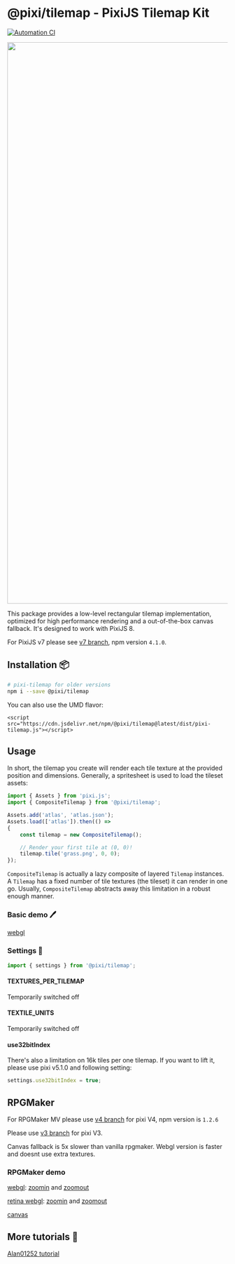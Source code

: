 # @pixi/tilemap - PixiJS Tilemap Kit

[![Automation CI](https://github.com/pixijs/tilemap/actions/workflows/main.yml/badge.svg)](https://github.com/pixijs/tilemap/actions/workflows/main.yml)
<p align="center">
<img src="https://i.imgur.com/hfoiBRk.png" width="1280px" />
<p/>

This package provides a low-level rectangular tilemap implementation, optimized for high performance rendering and a
out-of-the-box canvas fallback. It's designed to work with PixiJS 8.

For PixiJS v7 please see [v7 branch](https://github.com/pixijs/tilemap/tree/v7), npm version `4.1.0`.

## Installation :package:

```bash
# pixi-tilemap for older versions
npm i --save @pixi/tilemap
```

You can also use the UMD flavor:

```
<script src="https://cdn.jsdelivr.net/npm/@pixi/tilemap@latest/dist/pixi-tilemap.js"></script>
```

## Usage

In short, the tilemap you create will render each tile texture at the provided position and dimensions. Generally, a
spritesheet is used to load the tileset assets:

```ts
import { Assets } from 'pixi.js';
import { CompositeTilemap } from '@pixi/tilemap';

Assets.add('atlas', 'atlas.json');
Assets.load(['atlas']).then(() =>
{
    const tilemap = new CompositeTilemap();

    // Render your first tile at (0, 0)!
    tilemap.tile('grass.png', 0, 0);
});
```

`CompositeTilemap` is actually a lazy composite of layered `Tilemap` instances. A `Tilemap` has a fixed number of tile
textures (the tileset) it can render in one go. Usually, `CompositeTilemap` abstracts away this limitation in a robust
enough manner.

### Basic demo :pen:

[webgl](https://pixijs.io/tilemap/examples/basic.html)

### Settings :page_facing_up:

```ts
import { settings } from '@pixi/tilemap';
```

#### TEXTURES_PER_TILEMAP

Temporarily switched off

#### TEXTILE_UNITS

Temporarily switched off

#### use32bitIndex

There's also a limitation on 16k tiles per one tilemap. If you want to lift it, please use pixi v5.1.0 and following setting:

```js
settings.use32bitIndex = true;
```

## RPGMaker

For RPGMaker MV please use [v4 branch](https://github.com/pixijs/pixi-tilemap/tree/v4.x) for pixi V4, npm version is `1.2.6`

Please use [v3 branch](https://github.com/pixijs/pixi-tilemap/tree/pixiv3) for pixi V3.

Canvas fallback is 5x slower than vanilla rpgmaker. Webgl version is faster and doesnt use extra textures.

### RPGMaker demo

[webgl](https://pixijs.io/tilemap/examples/): [zoomin](https://pixijs.io/tilemap/examples/?scale=0.6) and [zoomout](https://pixijs.io/tilemap/examples/?scale=1.4)

[retina webgl](https://pixijs.io/tilemap/examples/?resolution=2): [zoomin](https://pixijs.io/tilemap/examples/?resolution=2&scale=0.6) and [zoomout](https://pixijs.io/tilemap/?resolution=2&scale=1.4)

[canvas](https://pixijs.io/tilemap/examples/?canvas)

## More tutorials :link:

[Alan01252 tutorial](https://github.com/Alan01252/pixi-tilemap-tutorial)
